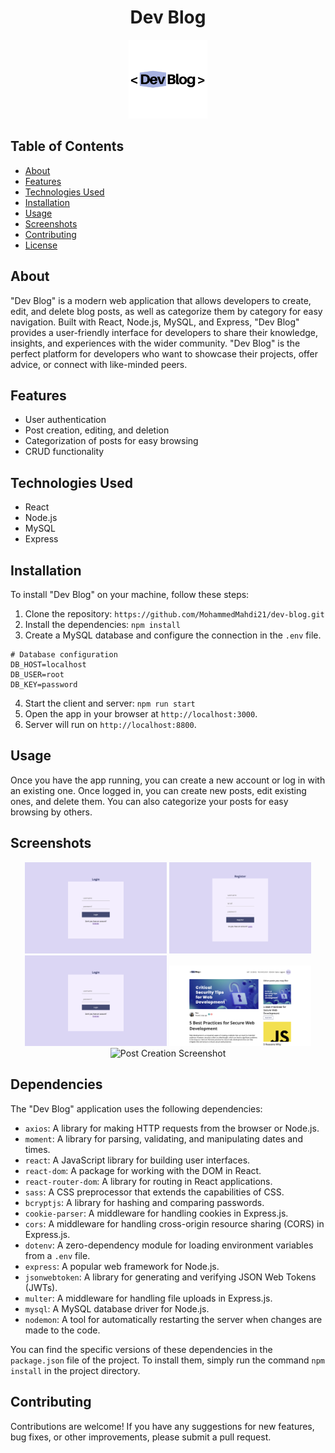 <div align="center">
  <h1>Dev Blog</h1>
  <img src="https://github.com/MohammedMahdi21/dev-blog/blob/main/client/docs/dev-blog-logo.png?raw=true" alt="Dev Blog Screenshot" width="25%">
</div>

## Table of Contents

- [About](#about)
- [Features](#features)
- [Technologies Used](#technologies-used)
- [Installation](#installation)
- [Usage](#usage)
- [Screenshots](#screenshots)
- [Contributing](#contributing)
- [License](#license)

## About

"Dev Blog" is a modern web application that allows developers to create, edit, and delete blog posts, as well as categorize them by category for easy navigation. Built with React, Node.js, MySQL, and Express, "Dev Blog" provides a user-friendly interface for developers to share their knowledge, insights, and experiences with the wider community. "Dev Blog" is the perfect platform for developers who want to showcase their projects, offer advice, or connect with like-minded peers.

## Features

- User authentication
- Post creation, editing, and deletion
- Categorization of posts for easy browsing
- CRUD functionality

## Technologies Used

- React
- Node.js
- MySQL
- Express

## Installation

To install "Dev Blog" on your machine, follow these steps:

1. Clone the repository: `https://github.com/MohammedMahdi21/dev-blog.git`
2. Install the dependencies: `npm install`
3. Create a MySQL database and configure the connection in the `.env` file.
```
# Database configuration
DB_HOST=localhost
DB_USER=root
DB_KEY=password
```
4. Start the client and server: `npm run start`
5. Open the app in your browser at `http://localhost:3000`.
6. Server will run on `http://localhost:8800`.


## Usage

Once you have the app running, you can create a new account or log in with an existing one. Once logged in, you can create new posts, edit existing ones, and delete them. You can also categorize your posts for easy browsing by others.

## Screenshots

<div align="center">
  <img src="https://github.com/MohammedMahdi21/dev-blog/blob/main/client/docs/Login.png" alt="Login Screenshot" width="45%">
  <img src="https://github.com/MohammedMahdi21/dev-blog/blob/main/client/docs/Register.png" alt="Register Screenshot" width="45%">
  <img src="https://github.com/MohammedMahdi21/dev-blog/blob/main/client/docs/Login.png" alt="Post List Screenshot" width="45%">
  <img src="https://github.com/MohammedMahdi21/dev-blog/blob/main/client/docs/Post-page.png" alt="Post Detail Screenshot" width="45%">
  <img src="https://i.imgur.com/7VREmI0.png" alt="Post Creation Screenshot" width="45%">
</div>

## Dependencies

The "Dev Blog" application uses the following dependencies:

- `axios`: A library for making HTTP requests from the browser or Node.js.
- `moment`: A library for parsing, validating, and manipulating dates and times.
- `react`: A JavaScript library for building user interfaces.
- `react-dom`: A package for working with the DOM in React.
- `react-router-dom`: A library for routing in React applications.
- `sass`: A CSS preprocessor that extends the capabilities of CSS.
- `bcryptjs`: A library for hashing and comparing passwords.
- `cookie-parser`: A middleware for handling cookies in Express.js.
- `cors`: A middleware for handling cross-origin resource sharing (CORS) in Express.js.
- `dotenv`: A zero-dependency module for loading environment variables from a `.env` file.
- `express`: A popular web framework for Node.js.
- `jsonwebtoken`: A library for generating and verifying JSON Web Tokens (JWTs).
- `multer`: A middleware for handling file uploads in Express.js.
- `mysql`: A MySQL database driver for Node.js.
- `nodemon`: A tool for automatically restarting the server when changes are made to the code.

You can find the specific versions of these dependencies in the `package.json` file of the project. To install them, simply run the command `npm install` in the project directory.

## Contributing

Contributions are welcome! If you have any suggestions for new features, bug fixes, or other improvements, please submit a pull request.
